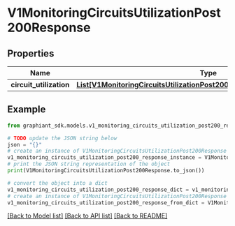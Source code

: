 # V1MonitoringCircuitsUtilizationPost200Response


## Properties

Name | Type | Description | Notes
------------ | ------------- | ------------- | -------------
**circuit_utilization** | [**List[V1MonitoringCircuitsUtilizationPost200ResponseCircuitUtilizationInner]**](V1MonitoringCircuitsUtilizationPost200ResponseCircuitUtilizationInner.md) |  | [optional] 

## Example

```python
from graphiant_sdk.models.v1_monitoring_circuits_utilization_post200_response import V1MonitoringCircuitsUtilizationPost200Response

# TODO update the JSON string below
json = "{}"
# create an instance of V1MonitoringCircuitsUtilizationPost200Response from a JSON string
v1_monitoring_circuits_utilization_post200_response_instance = V1MonitoringCircuitsUtilizationPost200Response.from_json(json)
# print the JSON string representation of the object
print(V1MonitoringCircuitsUtilizationPost200Response.to_json())

# convert the object into a dict
v1_monitoring_circuits_utilization_post200_response_dict = v1_monitoring_circuits_utilization_post200_response_instance.to_dict()
# create an instance of V1MonitoringCircuitsUtilizationPost200Response from a dict
v1_monitoring_circuits_utilization_post200_response_from_dict = V1MonitoringCircuitsUtilizationPost200Response.from_dict(v1_monitoring_circuits_utilization_post200_response_dict)
```
[[Back to Model list]](../README.md#documentation-for-models) [[Back to API list]](../README.md#documentation-for-api-endpoints) [[Back to README]](../README.md)


